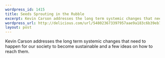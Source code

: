 ```yaml
--- 
wordpress_id: 1415
title: Seeds Sprouting in the Rubble
excerpt: Kevin Carson addresses the long term systemic changes that need to happen for our society to become sustainable and a few ideas on how to reach them.
wordpress_url: http://delicious.com/url/548023673397957aae9a183c6b39eb72#jeremy6d
layout: post
---
```

Kevin Carson addresses the long term systemic changes that need to happen for our society to become sustainable and a few ideas on how to reach them.
